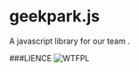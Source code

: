 geekpark.js
===========

A javascript library for our team .

###LIENCE
![WTFPL](http://www.wtfpl.net/wp-content/uploads/2012/12/wtfpl-badge-4.png)
